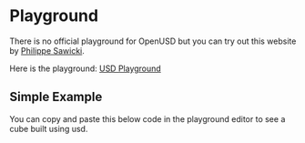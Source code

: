 # Playground

There is no official playground for OpenUSD but you can try out this website
by [Philippe Sawicki](https://philippesawicki.com/usd-on-the-edge).

Here is the playground: [USD Playground](https://usd-playground.netlify.app/)

## Simple Example

You can copy and paste this below code in the playground editor to see a cube built using usd.

<code-block lang="json" src="examples/cube.usda"/>
